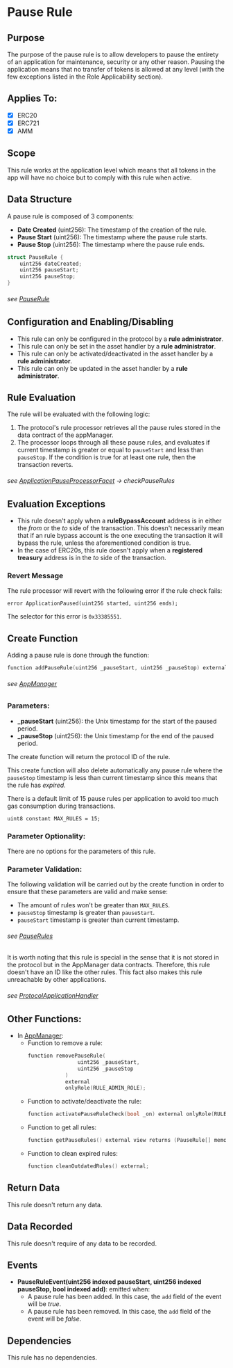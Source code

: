 # Pause Rule

## Purpose

The purpose of the pause rule is to allow developers to pause the entirety of an application for maintenance, security or any other reason. Pausing the application means that no transfer of tokens is allowed at any level (with the few exceptions listed in the Role Applicability section). 

## Applies To:

- [x] ERC20
- [x] ERC721
- [x] AMM

## Scope 

This rule works at the application level which means that all tokens in the app will have no choice but to comply with this rule when active.

## Data Structure

A pause rule is composed of 3 components:

- **Date Created** (uint256): The timestamp of the creation of the rule.
- **Pause Start** (uint256): The timestamp where the pause rule starts.
- **Pause Stop** (uint256): The timestamp where the pause rule ends.

```c
struct PauseRule {
    uint256 dateCreated;
    uint256 pauseStart;
    uint256 pauseStop;
}
```
###### *see [PauseRule](../../../src/client/application/data/PauseRule.sol)*

## Configuration and Enabling/Disabling
- This rule can only be configured in the protocol by a **rule administrator**.
- This rule can only be set in the asset handler by a **rule administrator**.
- This rule can only be activated/deactivated in the asset handler by a **rule administrator**.
- This rule can only be updated in the asset handler by a **rule administrator**.


## Rule Evaluation

The rule will be evaluated with the following logic:

1. The protocol's rule processor retrieves all the pause rules stored in the data contract of the appManager. 
2. The processor loops through all these pause rules, and evaluates if current timestamp is greater or equal to `pauseStart` and less than `pauseStop`. If the condition is true for at least one rule, then the transaction reverts.

###### *see [ApplicationPauseProcessorFacet](../../../src/protocol/economic/ruleProcessor/ApplicationPauseProcessorFacet.sol) -> checkPauseRules*

## Evaluation Exceptions 
- This rule doesn't apply when a **ruleBypassAccount** address is in either the *from* or the *to* side of the transaction. This doesn't necessarily mean that if an rule bypass account is the one executing the transaction it will bypass the rule, unless the aforementioned condition is true.
- In the case of ERC20s, this rule doesn't apply when a **registered treasury** address is in the *to* side of the transaction.

### Revert Message

The rule processor will revert with the following error if the rule check fails: 

```
error ApplicationPaused(uint256 started, uint256 ends);
```

The selector for this error is `0x33385551`.


## Create Function

Adding a pause rule is done through the function:

```c
function addPauseRule(uint256 _pauseStart, uint256 _pauseStop) external onlyRole(RULE_ADMIN_ROLE);
```
###### *see [AppManager](../../../src/client/application/AppManager.sol)*

### Parameters:

- **_pauseStart** (uint256): the Unix timestamp for the start of the paused period.
- **_pauseStop** (uint256): the Unix timestamp for the end of the paused period.

The create function will return the protocol ID of the rule.

This create function will also delete automatically any pause rule where the `pauseStop` timestamp is less than current timestamp  since this means that the rule has *expired*. 

There is a default limit of 15 pause rules per application to avoid too much gas consumption during transactions.

```
uint8 constant MAX_RULES = 15;
```

### Parameter Optionality:

There are no options for the parameters of this rule.

### Parameter Validation:

The following validation will be carried out by the create function in order to ensure that these parameters are valid and make sense:

- The amount of rules won't be greater than `MAX_RULES`.
- `pauseStop` timestamp is greater than `pauseStart`.
- `pauseStart` timestamp is greater than current timestamp.


###### *see [PauseRules](../../../src/data/PauseRules.sol)*

It is worth noting that this rule is special in the sense that it is not stored in the protocol but in the AppManager data contracts. Therefore, this rule doesn't have an ID like the other rules. This fact also makes this rule unreachable by other applications.

###### *see [ProtocolApplicationHandler](../../../src/client/application/ProtocolApplicationHandler.sol)*

## Other Functions:

- In [AppManager](../../../src/client/application/AppManager.sol):
    -  Function to remove a rule:
        ```c
        function removePauseRule(
                        uint256 _pauseStart, 
                        uint256 _pauseStop
                    ) 
                    external 
                    onlyRole(RULE_ADMIN_ROLE);
        ```
    - Function to activate/deactivate the rule:
        ```c
        function activatePauseRuleCheck(bool _on) external onlyRole(RULE_ADMIN_ROLE);
        ```
    - Function to get all rules:
        ```c
        function getPauseRules() external view returns (PauseRule[] memory);
        ```
    - Function to clean expired rules:
        ```c
        function cleanOutdatedRules() external;
        ```

## Return Data

This rule doesn't return any data.

## Data Recorded

This rule doesn't require of any data to be recorded.

## Events

- **PauseRuleEvent(uint256 indexed pauseStart, uint256 indexed pauseStop, bool indexed add)**: emitted when:
    - A pause rule has been added. In this case, the `add` field of the event will be *true*.
    - A pause rule has been removed. In this case, the `add` field of the event will be *false*.

## Dependencies

This rule has no dependencies.

